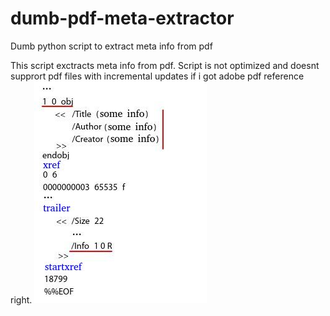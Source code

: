 # dumb-pdf-meta-extractor
Dumb python script to extract meta info from pdf

This script exctracts meta info from pdf. Script is not optimized and doesnt supprort pdf files with incremental updates if i got adobe pdf reference right.
![pdf strucutre with meta info position](https://github.com/pavlov-o-a/dumb-pdf-meta-extractor/blob/main/pdf_meta_parcing.jpeg)
